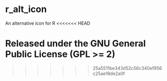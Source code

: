 r_alt_icon
==========

An alternative icon for R
<<<<<<< HEAD

Released under the GNU General Public License (GPL >= 2)
=======
>>>>>>> 25a5511be343d52c56c340ef956c25ae18de2a0f
